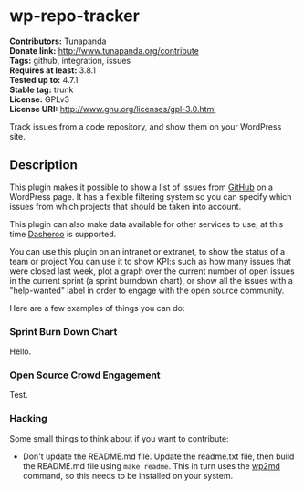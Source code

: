 # wp-repo-tracker 
**Contributors:** Tunapanda  
**Donate link:** http://www.tunapanda.org/contribute  
**Tags:** github, integration, issues  
**Requires at least:** 3.8.1  
**Tested up to:** 4.7.1  
**Stable tag:** trunk  
**License:** GPLv3  
**License URI:** http://www.gnu.org/licenses/gpl-3.0.html  

Track issues from a code repository, and show them on your WordPress site.


## Description 
This plugin makes it possible to show a list of issues from [GitHub](https://www.github.com)
on a WordPress page. It has a flexible filtering system so you can specify 
which issues from which projects that should be taken into account. 

This plugin can also make data available for other services to use, at this time
[Dasheroo](http://www.dasheroo.com/) is supported.

You can use this plugin on an intranet or extranet, to show the status of a team
or project You can use it to show KPI:s such as how many issues that were closed
last week, plot a graph over the current number of open issues in the current sprint
(a sprint burndown chart), or show all the issues with a "help-wanted" label in
order to engage with the open source community.

Here are a few examples of things you can do:


### Sprint Burn Down Chart 

Hello.


### Open Source Crowd Engagement 

Test.


### Hacking 
Some small things to think about if you want to contribute:
* Don't update the README.md file. Update the readme.txt file, then build the
  README.md file using `make readme`. This in turn uses the
  [wp2md](https://github.com/wpreadme2markdown/wp-readme-to-markdown) command,
  so this needs to be installed on your system.